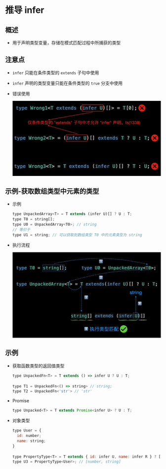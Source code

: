 # 推导 infer

## 概述

+ 用于声明类型变量，存储在模式匹配过程中所捕获的类型

## 注意点

+ `infer` 只能在条件类型的 `extends` 子句中使用

+ `infer` 声明的类型变量只能在条件类型的 `true` 分支中使用

+ 错误使用

  ![推导1](images/infer推导1.png)

## 示例-获取数组类型中元素的类型

+ 示例

  ```js
  type UnpackedArray<T> = T extends (infer U)[] ? U : T;
  type T0 = string[];
  type U0 = UnpackedArray<T0>; // string
  // 等价于
  type U1 = string; // 可以获取到数组类型 T0 中的元素类型为 string
  ```

+ 执行流程

  ![推导2](images/infer推导2.png)

## 示例

+ 获取函数类型的返回值类型

  ```js
  type UnpackedFn<T> = T extends () => infer U ? U : T;

  type T1 = UnpackedFn<() => string> // string;
  type T2 = UnpackedFn<'str'> // 'str'
  ```

+ Promise

  ```js
  type Unpacked<T> = T extends Promise<infer U> ? U : T;
  ```

+ 对象类型

  ```js
  type User = {
    id: number;
    name: string;
  }

  type PropertyType<T> = T extends { id: infer U, name: infer R } ? [U,R] : T;
  type U3 = PropertyType<User>; // [number, string]
  ```
